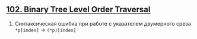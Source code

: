 ## [102. Binary Tree Level Order Traversal](https://leetcode.com/problems/binary-tree-level-order-traversal/)

1. Синтаксическая ошибка при работе с указателем двумерного среза `*p[index]` -> `(*p)[index]`